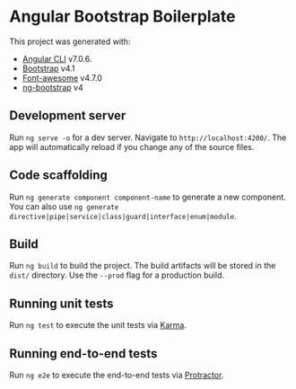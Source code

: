 # Angular Bootstrap Boilerplate

This project was generated with:
* [Angular CLI](https://github.com/angular/angular-cli) v7.0.6.
* [Bootstrap](https://getbootstrap.com/docs/4.1/getting-started/introduction/) v4.1
* [Font-awesome](https://fontawesome.com/) v4.7.0
* [ng-bootstrap](https://ng-bootstrap.github.io/) v4

## Development server

Run `ng serve -o` for a dev server. Navigate to `http://localhost:4200/`. The app will automatically reload if you change any of the source files.

## Code scaffolding

Run `ng generate component component-name` to generate a new component. You can also use `ng generate directive|pipe|service|class|guard|interface|enum|module`.

## Build

Run `ng build` to build the project. The build artifacts will be stored in the `dist/` directory. Use the `--prod` flag for a production build.

## Running unit tests

Run `ng test` to execute the unit tests via [Karma](https://karma-runner.github.io).

## Running end-to-end tests

Run `ng e2e` to execute the end-to-end tests via [Protractor](http://www.protractortest.org/).
